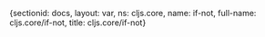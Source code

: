 {sectionid: docs, layout: var, ns: cljs.core, name: if-not, full-name: cljs.core/if-not,
  title: cljs.core/if-not}
